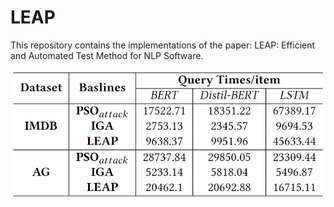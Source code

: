 # LEAP

This repository contains the implementations of the paper: LEAP: Efficient and Automated Test Method for NLP Software.

![image](https://github.com/lumos-xiao/LEAP/blob/main/query-time.png)

